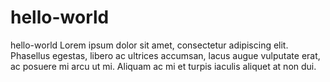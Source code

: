 # hello-world
hello-world
Lorem ipsum dolor sit amet, consectetur adipiscing elit. Phasellus egestas, libero ac ultrices accumsan, lacus augue vulputate erat, ac posuere mi arcu ut mi. Aliquam ac mi et turpis iaculis aliquet at non dui.
